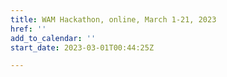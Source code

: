 ```yaml
---
title: WAM Hackathon, online, March 1-21, 2023
href: ''
add_to_calendar: ''
start_date: 2023-03-01T00:44:25Z

---
```

